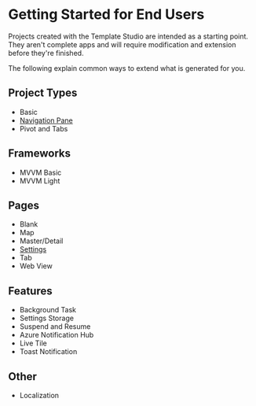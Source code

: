 ﻿# Getting Started for End Users

Projects created with the Template Studio are intended as a starting point. They aren't complete apps and will require modification and extension before they're finished.

The following explain common ways to extend what is generated for you.

## Project Types

* Basic
* [Navigation Pane](projectTypes/navigationpane.md)
* Pivot and Tabs

## Frameworks

* MVVM Basic
* MVVM Light

## Pages

* Blank
* Map
* Master/Detail
* [Settings](pages/settings.md)
* Tab
* Web View

## Features

* Background Task
* Settings Storage
* Suspend and Resume
* Azure Notification Hub
* Live Tile
* Toast Notification

## Other

* Localization

